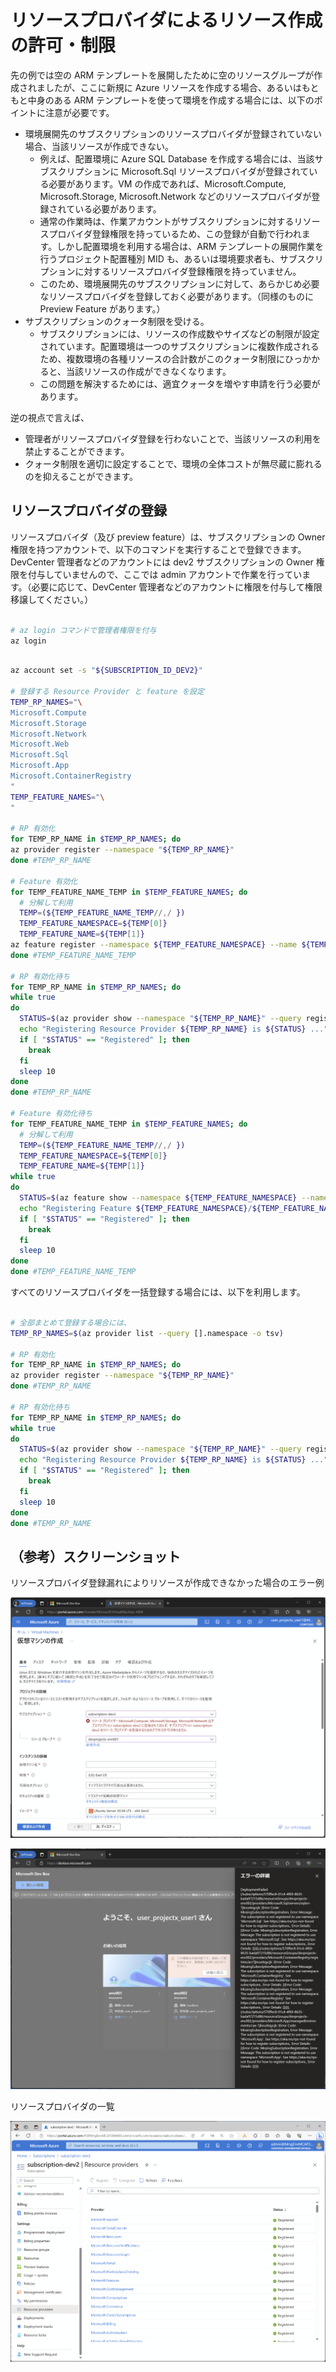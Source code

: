 # リソースプロバイダによるリソース作成の許可・制限

先の例では空の ARM テンプレートを展開したために空のリソースグループが作成されましたが、ここに新規に Azure リソースを作成する場合、あるいはもともと中身のある ARM テンプレートを使って環境を作成する場合には、以下のポイントに注意が必要です。

- 環境展開先のサブスクリプションのリソースプロバイダが登録されていない場合、当該リソースが作成できない。
  - 例えば、配置環境に Azure SQL Database を作成する場合には、当該サブスクリプションに Microsoft.Sql リソースプロバイダが登録されている必要があります。VM の作成であれば、Microsoft.Compute, Microsoft.Storage, Microsoft.Network などのリソースプロバイダが登録されている必要があります。
  - 通常の作業時は、作業アカウントがサブスクリプションに対するリソースプロバイダ登録権限を持っているため、この登録が自動で行われます。しかし配置環境を利用する場合は、ARM テンプレートの展開作業を行うプロジェクト配置種別 MID も、あるいは環境要求者も、サブスクリプションに対するリソースプロバイダ登録権限を持っていません。
  - このため、環境展開先のサブスクリプションに対して、あらかじめ必要なリソースプロバイダを登録しておく必要があります。（同様のものに Preview Feature があります。）
- サブスクリプションのクォータ制限を受ける。
  - サブスクリプションには、リソースの作成数やサイズなどの制限が設定されています。配置環境は一つのサブスクリプションに複数作成されるため、複数環境の各種リソースの合計数がこのクォータ制限にひっかかると、当該リソースの作成ができなくなります。
  - この問題を解決するためには、適宜クォータを増やす申請を行う必要があります。

逆の視点で言えば、

- 管理者がリソースプロバイダ登録を行わないことで、当該リソースの利用を禁止することができます。
- クォータ制限を適切に設定することで、環境の全体コストが無尽蔵に膨れるのを抑えることができます。

## リソースプロバイダの登録

リソースプロバイダ（及び preview feature）は、サブスクリプションの Owner 権限を持つアカウントで、以下のコマンドを実行することで登録できます。DevCenter 管理者などのアカウントには dev2 サブスクリプションの Owner 権限を付与していませんので、ここでは admin アカウントで作業を行っています。（必要に応じて、DevCenter 管理者などのアカウントに権限を付与して権限移譲してください。）

```bash

# az login コマンドで管理者権限を付与
az login

```

```bash

az account set -s "${SUBSCRIPTION_ID_DEV2}"

# 登録する Resource Provider と feature を設定
TEMP_RP_NAMES="\
Microsoft.Compute
Microsoft.Storage
Microsoft.Network
Microsoft.Web
Microsoft.Sql
Microsoft.App
Microsoft.ContainerRegistry
"
TEMP_FEATURE_NAMES="\
"
 
# RP 有効化
for TEMP_RP_NAME in $TEMP_RP_NAMES; do
az provider register --namespace "${TEMP_RP_NAME}"
done #TEMP_RP_NAME

# Feature 有効化
for TEMP_FEATURE_NAME_TEMP in $TEMP_FEATURE_NAMES; do
  # 分解して利用
  TEMP=(${TEMP_FEATURE_NAME_TEMP//,/ })
  TEMP_FEATURE_NAMESPACE=${TEMP[0]}
  TEMP_FEATURE_NAME=${TEMP[1]}
az feature register --namespace ${TEMP_FEATURE_NAMESPACE} --name ${TEMP_FEATURE_NAME}
done #TEMP_FEATURE_NAME_TEMP

# RP 有効化待ち
for TEMP_RP_NAME in $TEMP_RP_NAMES; do
while true
do
  STATUS=$(az provider show --namespace "${TEMP_RP_NAME}" --query registrationState -o tsv)
  echo "Registering Resource Provider ${TEMP_RP_NAME} is ${STATUS} ..."
  if [ "$STATUS" == "Registered" ]; then
    break
  fi
  sleep 10
done
done #TEMP_RP_NAME

# Feature 有効化待ち
for TEMP_FEATURE_NAME_TEMP in $TEMP_FEATURE_NAMES; do
  # 分解して利用
  TEMP=(${TEMP_FEATURE_NAME_TEMP//,/ })
  TEMP_FEATURE_NAMESPACE=${TEMP[0]}
  TEMP_FEATURE_NAME=${TEMP[1]}
while true
do
  STATUS=$(az feature show --namespace ${TEMP_FEATURE_NAMESPACE} --name ${TEMP_FEATURE_NAME} --query properties.state -o tsv)
  echo "Registering Feature ${TEMP_FEATURE_NAMESPACE}/${TEMP_FEATURE_NAME} is ${STATUS} ..."
  if [ "$STATUS" == "Registered" ]; then
    break
  fi
  sleep 10
done
done #TEMP_FEATURE_NAME_TEMP

```

すべてのリソースプロバイダを一括登録する場合には、以下を利用します。

```bash

# 全部まとめて登録する場合には、
TEMP_RP_NAMES=$(az provider list --query [].namespace -o tsv)

# RP 有効化
for TEMP_RP_NAME in $TEMP_RP_NAMES; do
az provider register --namespace "${TEMP_RP_NAME}"
done #TEMP_RP_NAME

# RP 有効化待ち
for TEMP_RP_NAME in $TEMP_RP_NAMES; do
while true
do
  STATUS=$(az provider show --namespace "${TEMP_RP_NAME}" --query registrationState -o tsv)
  echo "Registering Resource Provider ${TEMP_RP_NAME} is ${STATUS} ..."
  if [ "$STATUS" == "Registered" ]; then
    break
  fi
  sleep 10
done
done #TEMP_RP_NAME

```

## （参考）スクリーンショット

リソースプロバイダ登録漏れによりリソースが作成できなかった場合のエラー例

![picture 2](./images/9691142ff0632b0a8923af3b339a9fcd0ba804de21e3e4e5b1a7627926a84c46.png)  

![picture 0](./images/b49e774e20e3fbf8f99ee8b6864d0a1abca3b8d9322de8e6328023d436ee7b5b.png)  

リソースプロバイダの一覧

![picture 1](./images/50a4739337ddcbf7b0484d5364394a9bba7e507b67c187cf6d11277191e6f6be.png)  
